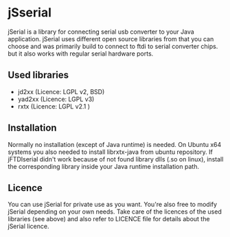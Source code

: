 jSserial
===========

jSerial is a library for connecting serial usb converter to your Java application.
jSerial uses different open source libraries from that you can choose and was primarily build to connect to ftdi to serial converter chips. but it also works with regular serial hardware ports.

Used libraries
--------------
* jd2xx (Licence: LGPL v2, BSD)
* yad2xx (Licence: LGPL v3)
* rxtx (Licence: LGPL v2.1 )

Installation
------------
Normally no installation (except of Java runtime) is needed.
On Ubuntu x64 systems you also needed to install librxtx-java from ubuntu repository.
If jFTDIserial didn't work because of not found library dlls (.so on linux), install the corresponding library inside your Java runtime installation path.

Licence
-------
You can use jSerial for private use as you want. You're also free to modify jSerial depending on your own needs.
Take care of the licences of the used libraries (see above) and also refer to LICENCE file for details about the jSerial licence.
